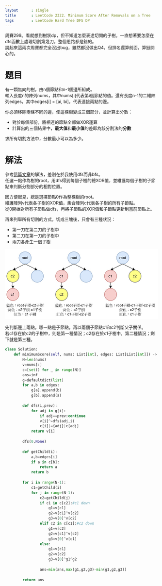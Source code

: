 ```yaml
--- 
layout      : single
title       : LeetCode 2322. Minimum Score After Removals on a Tree
tags        : LeetCode Hard Tree DFS DP
---
```

周賽299。看就想到樹狀dp，但不知道怎麼表達切開的子樹。一直想著要怎麼在dfs函數上處理切割第幾刀，整個思路都是錯的。  
說起來這兩次周賽都完全沒出bug，雖然都沒做出Q4，但排名還算前面，算挺開心的。  

# 題目
有一顆無向的樹，由n個節點和n-1個邊所組成。  
輸入長度n的陣列nums，其中nums[i]代表第i個節點的值。還有長度n-1的二維陣列edges，其中edges[i] = [ai, bi]，代表連接兩點的邊。  

你必須移除兩條不同的邊，使這棵樹變成三個部分，並計算出分數：  
- 對於每個部份，將相連的節點全部做XOR運算  
- 計算出的三個結果中，**最大值**和**最小值**的差即為該分割法的**分數**  

求所有切割方法中，分數最小可以為多少。  

# 解法
參考[這篇文章](https://leetcode.com/problems/minimum-score-after-removals-on-a-tree/discuss/2198665/Python-3-Explanation-with-pictures)的解法，差別在於我使用dfs而非bfs。  
任選一點作為樹的root，用dfs得到每個子樹的總XOR值，並維護每個子樹的子節點來判斷分割部分的相對位置。  

因方便起見，總是選擇節點0作為整棵樹的root。  
維護陣列v代表各子樹的XOR值，集合陣列c代表各子樹的所有子節點。  
從0開始對所有子節點做dfs，再將子節點的XOR值和子節點更新到當前節點上。  

再來列舉所有切割的方式，切成三塊後，只會有三種狀況：  
- 第一刀在第二刀的子樹中  
- 第二刀在第一刀的子樹中  
- 兩刀各產生一個子樹  

![示意圖](/assets/img/2322-1.jpg)

先判斷邊上兩點，哪一點是子節點，再以兩個子節點c1和c2判斷父子關係。  
若c1存在於c2的子樹中，則是第一種情況；c2存在於c1子樹中，第二種情況；剩下就是第三種。  

```python
class Solution:
    def minimumScore(self, nums: List[int], edges: List[List[int]]) -> int:
        N=len(nums)
        v=nums[:]
        c=[set() for _ in range(N)]
        ans=inf
        g=defaultdict(list)
        for a,b in edges:
            g[a].append(b)
            g[b].append(a)
            
        def dfs(i,prev):
            for adj in g[i]:
                if adj==prev:continue
                v[i]^=dfs(adj,i)
                c[i]|={adj}|c[adj]
            return v[i]
        
        dfs(0,None)
        
        def getChild(i):
            a,b=edges[i]
            if a in c[b]:
                return a
            return b
       
        for i in range(N-1):
            c1=getChild(i)
            for j in range(N-1):
                c2=getChild(j)
                if c1 in c[c2]:#c1 down
                    g1=v[c1]
                    g2=v[c1]^v[c2]
                    g3=v[0]^v[c2]
                elif c2 in c[c1]:#c2 down
                    g1=v[c2]
                    g2=v[c1]^v[c2]
                    g3=v[0]^v[c1]
                else:
                    g1=v[c1]
                    g2=v[c2]
                    g3=v[0]^g1^g2
                    
                ans=min(ans,max(g1,g2,g3)-min(g1,g2,g3))
            
        return ans
```
